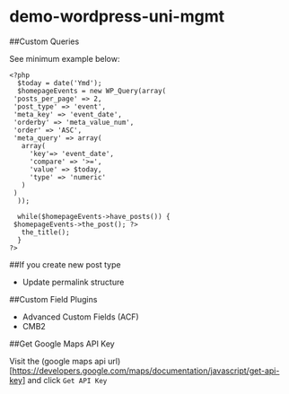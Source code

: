# demo-wordpress-uni-mgmt

##Custom Queries

See minimum example below:

```
<?php
  $today = date('Ymd');
  $homepageEvents = new WP_Query(array(
 'posts_per_page' => 2,
 'post_type' => 'event',
 'meta_key' => 'event_date',
 'orderby' => 'meta_value_num',
 'order' => 'ASC',
 'meta_query' => array(
   array(
     'key'=> 'event_date',
     'compare' => '>=',
     'value' => $today,
     'type' => 'numeric'
   )
 )
  ));

  while($homepageEvents->have_posts()) {
 $homepageEvents->the_post(); ?>
   the_title(); 
  }
?>
```


##If you create new post type
*  Update permalink structure

##Custom Field Plugins
* Advanced Custom Fields (ACF)
* CMB2

##Get Google Maps API Key

Visit the (google maps api url)[https://developers.google.com/maps/documentation/javascript/get-api-key] and click `Get API Key`